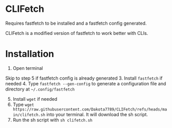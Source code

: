 # CLIFetch
Requires fastfetch to be installed and a fastfetch config generated.

CLIFetch is a modified version of fastfetch to work better with CLIs.

# Installation
1. Open terminal

Skip to step 5 if fastfetch config is already generated
3. Install `fastfetch` if needed
4. Type `fastfetch --gen-config` to generate a configuration file and directory at `~/.config/fastfetch`

5. Install `wget` if needed
6. Type `wget https://raw.githubusercontent.com/Dakota7789/CLIFetch/refs/heads/main/clifetch.sh` into your terminal. It will download the sh script.
7. Run the sh script with `sh clifetch.sh`
